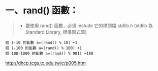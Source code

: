 # 一、rand() 函數：
>* 要使用 rand() 函數，必須 include 它的標頭檔 stdlib.h (stdlib 為 Standard Library, 標準函式庫)
```
取 1-10 的亂數 a=(rand() % 10) +1
取 1-100 的亂數 a=(rand() % 100) +1
取 100-1000 的亂數 a=(rand() % 901) +100
```
http://dhcp.tcgs.tc.edu.tw/c/p005.htm
